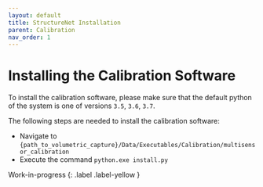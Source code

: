 ```yaml
---
layout: default
title: StructureNet Installation
parent: Calibration
nav_order: 1
---
```


# Installing the Calibration Software

To install the calibration software, please make sure that the default python of the system is one of versions `3.5`, `3.6`, `3.7`.

The following steps are needed to install the calibration software:

- Navigate to `{path_to_volumetric_capture}/Data/Executables/Calibration/multisensor_calibration`
- Execute the command `python.exe install.py`

Work-in-progress
{: .label .label-yellow }